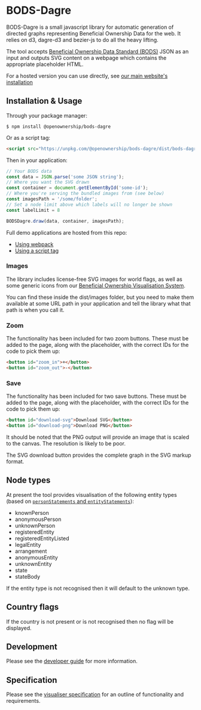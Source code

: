 # BODS-Dagre

BODS-Dagre is a small javascript library for automatic generation of directed
graphs representing Beneficial Ownership Data for the web. It relies on d3,
dagre-d3 and bezier-js to do all the heavy lifting.

The tool accepts [Beneficial Ownership Data Standard (BODS)](http://standard.openownership.org/)
JSON as an input and outputs SVG content on a webpage which contains the
appropriate placeholder HTML.

For a hosted version you can use directly, see [our main website's installation](https://www.openownership.org/en/publications/beneficial-ownership-visualisation-system/bods-data-visualiser/)

## Installation & Usage

Through your package manager:

```shell
$ npm install @openownership/bods-dagre
```

Or as a script tag:

```html
<script src="https://unpkg.com/@openownership/bods-dagre/dist/bods-dagre.js"></script>
```

Then in your application:

```js
// Your BODS data
const data = JSON.parse('some JSON string');
// Where you want the SVG drawn
const container = document.getElementById('some-id');
// Where you're serving the bundled images from (see below)
const imagesPath = '/some/folder';
// Set a node limit above which labels will no longer be shown 
const labelLimit = 8

BODSDagre.draw(data, container, imagesPath);
```

Full demo applications are hosted from this repo:
- <a href="https://openownership.github.io/visualisation-tool/">Using webpack</a>
- <a href="https://openownership.github.io/visualisation-tool/script-tag.html">Using a script tag</a>

### Images

The library includes license-free SVG images for world flags, as well as some
generic icons from our [Beneficial Ownership Visualisation System](https://www.openownership.org/en/publications/beneficial-ownership-visualisation-system/).

You can find these inside the dist/images folder, but you need to make them
available at some URL path in your application and tell the library what that
path is when you call it.

### Zoom

The functionality has been included for two zoom buttons. These must be added to
the page, along with the placeholder, with the correct IDs for the code to
pick them up:

```html
<button id="zoom_in">+</button>
<button id="zoom_out">-</button>
```

### Save

The functionality has been included for two save buttons. These must be added to
the page, along with the placeholder, with the correct IDs for the code to
pick them up:

```html
<button id="download-svg">Download SVG</button>
<button id="download-png">Download PNG</button>
```

It should be noted that the PNG output will provide an image that is scaled to the canvas. The resolution is likely to be poor.

The SVG download button provides the complete graph in the SVG markup format.

## Node types

At present the tool provides visualisation of the following entity types (based on [`personStatements` and `entityStatements`](https://standard.openownership.org/en/0.2.0/schema/reference.html#schema-entity-statement)):

  * knownPerson
  * anonymousPerson
  * unknownPerson
  * registeredEntity
  * registeredEntityListed
  * legalEntity
  * arrangement
  * anonymousEntity
  * unknownEntity
  * state
  * stateBody

If the entity type is not recognised then it will default to the unknown type.

## Country flags

If the country is not present or is not recognised then no flag will be displayed.

## Development

Please see the [developer guide](./DEVELOPER.md) for more information.

## Specification

Please see the [visualiser specification](docs/spec.md) for an outline of functionality and requirements.
